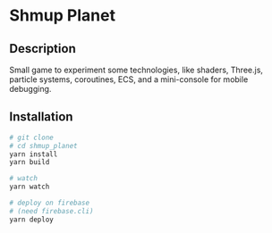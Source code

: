 # Shmup Planet

## Description
Small game to experiment some technologies, like shaders, Three.js, particle systems, coroutines, ECS, and a mini-console for mobile debugging.

## Installation

```bash
# git clone
# cd shmup_planet
yarn install
yarn build

# watch
yarn watch

# deploy on firebase
# (need firebase.cli)
yarn deploy
```